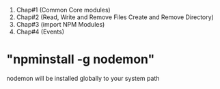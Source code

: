 1. Chap#1  (Common Core modules)
2. Chap#2 (Read, Write and Remove Files Create and Remove Directory)
3. Chap#3 (import NPM Modules)
4. Chap#4 (Events)

# "npminstall -g nodemon"
nodemon will be installed globally to your system path